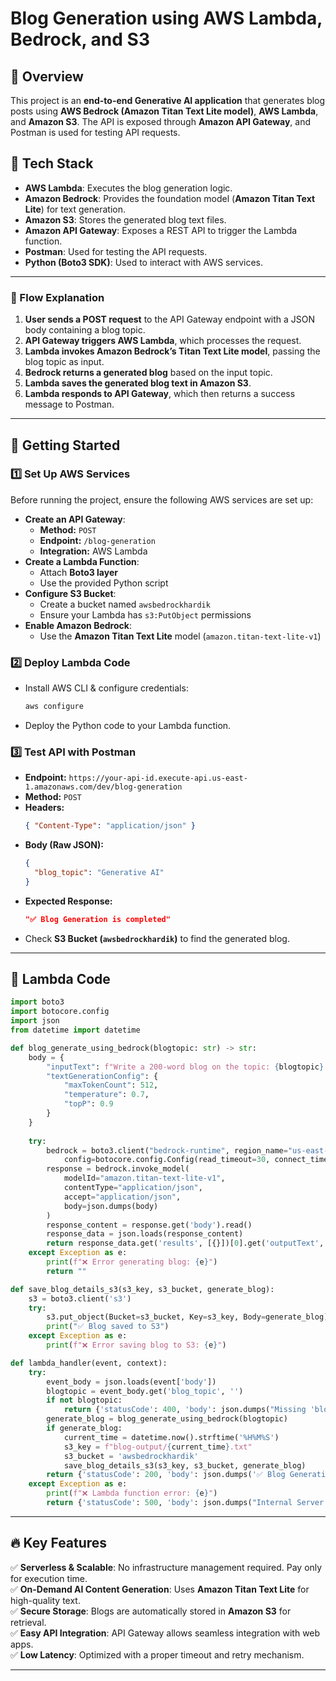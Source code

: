 # Blog Generation using AWS Lambda, Bedrock, and S3

## 📌 Overview
This project is an **end-to-end Generative AI application** that generates blog posts using **AWS Bedrock (Amazon Titan Text Lite model)**, **AWS Lambda**, and **Amazon S3**. The API is exposed through **Amazon API Gateway**, and Postman is used for testing API requests.

## 🔧 Tech Stack
- **AWS Lambda**: Executes the blog generation logic.
- **Amazon Bedrock**: Provides the foundation model (**Amazon Titan Text Lite**) for text generation.
- **Amazon S3**: Stores the generated blog text files.
- **Amazon API Gateway**: Exposes a REST API to trigger the Lambda function.
- **Postman**: Used for testing the API requests.
- **Python (Boto3 SDK)**: Used to interact with AWS services.

---

### 🔹 Flow Explanation
1. **User sends a POST request** to the API Gateway endpoint with a JSON body containing a blog topic.
2. **API Gateway triggers AWS Lambda**, which processes the request.
3. **Lambda invokes Amazon Bedrock’s Titan Text Lite model**, passing the blog topic as input.
4. **Bedrock returns a generated blog** based on the input topic.
5. **Lambda saves the generated blog text in Amazon S3**.
6. **Lambda responds to API Gateway**, which then returns a success message to Postman.

---

## 🚀 Getting Started

### 1️⃣ **Set Up AWS Services**
Before running the project, ensure the following AWS services are set up:
- **Create an API Gateway**:
  - **Method:** `POST`
  - **Endpoint:** `/blog-generation`
  - **Integration:** AWS Lambda
- **Create a Lambda Function**:
  - Attach **Boto3 layer**
  - Use the provided Python script
- **Configure S3 Bucket**:
  - Create a bucket named `awsbedrockhardik`
  - Ensure your Lambda has `s3:PutObject` permissions
- **Enable Amazon Bedrock**:
  - Use the **Amazon Titan Text Lite** model (`amazon.titan-text-lite-v1`)

### 2️⃣ **Deploy Lambda Code**
- Install AWS CLI & configure credentials:
  ```sh
  aws configure
  ```
- Deploy the Python code to your Lambda function.

### 3️⃣ **Test API with Postman**
- **Endpoint:** `https://your-api-id.execute-api.us-east-1.amazonaws.com/dev/blog-generation`
- **Method:** `POST`
- **Headers:**
  ```json
  { "Content-Type": "application/json" }
  ```
- **Body (Raw JSON):**
  ```json
  {
    "blog_topic": "Generative AI"
  }
  ```
- **Expected Response:**
  ```json
  "✅ Blog Generation is completed"
  ```
- Check **S3 Bucket (`awsbedrockhardik`)** to find the generated blog.

---

## 📜 Lambda Code
```python
import boto3
import botocore.config
import json
from datetime import datetime

def blog_generate_using_bedrock(blogtopic: str) -> str:
    body = {
        "inputText": f"Write a 200-word blog on the topic: {blogtopic}.",
        "textGenerationConfig": {
            "maxTokenCount": 512,
            "temperature": 0.7,
            "topP": 0.9
        }
    }
    
    try:
        bedrock = boto3.client("bedrock-runtime", region_name="us-east-1",
            config=botocore.config.Config(read_timeout=30, connect_timeout=10, retries={'max_attempts': 3}))
        response = bedrock.invoke_model(
            modelId="amazon.titan-text-lite-v1",
            contentType="application/json",
            accept="application/json",
            body=json.dumps(body)
        )
        response_content = response.get('body').read()
        response_data = json.loads(response_content)
        return response_data.get('results', [{}])[0].get('outputText', "")
    except Exception as e:
        print(f"❌ Error generating blog: {e}")
        return ""

def save_blog_details_s3(s3_key, s3_bucket, generate_blog):
    s3 = boto3.client('s3')
    try:
        s3.put_object(Bucket=s3_bucket, Key=s3_key, Body=generate_blog)
        print("✅ Blog saved to S3")
    except Exception as e:
        print(f"❌ Error saving blog to S3: {e}")

def lambda_handler(event, context):
    try:
        event_body = json.loads(event['body'])
        blogtopic = event_body.get('blog_topic', '')
        if not blogtopic:
            return {'statusCode': 400, 'body': json.dumps("Missing 'blog_topic' in request")}
        generate_blog = blog_generate_using_bedrock(blogtopic)
        if generate_blog:
            current_time = datetime.now().strftime('%H%M%S')
            s3_key = f"blog-output/{current_time}.txt"
            s3_bucket = 'awsbedrockhardik'
            save_blog_details_s3(s3_key, s3_bucket, generate_blog)
        return {'statusCode': 200, 'body': json.dumps('✅ Blog Generation is completed')}
    except Exception as e:
        print(f"❌ Lambda function error: {e}")
        return {'statusCode': 500, 'body': json.dumps("Internal Server Error")}
```

---

## 🔥 Key Features
✅ **Serverless & Scalable**: No infrastructure management required. Pay only for execution time.  
✅ **On-Demand AI Content Generation**: Uses **Amazon Titan Text Lite** for high-quality text.  
✅ **Secure Storage**: Blogs are automatically stored in **Amazon S3** for retrieval.  
✅ **Easy API Integration**: API Gateway allows seamless integration with web apps.  
✅ **Low Latency**: Optimized with a proper timeout and retry mechanism.

---

